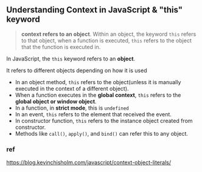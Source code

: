 ## Understanding Context in JavaScript & "this" keyword
> **context refers to an object**. Within an object, the keyword `this` refers to that object, when a function is executed, `this` refers to the object that the function is executed in.

In JavaScript, the `this` keyword refers to an **object**.

It refers to different objects depending on how it is used

- In an object method, `this` refers to the object(unless it is manually executed in the context of a different object).
- When a function executes in the **global context**, `this` refers to the **global object or window object**.
- In a function, in **strict mode**, this is `undefined`
- In an event, `this` refers to the element that received the event.
- In constructor function, `this` refers to the instance object created from constructor.
- Methods like `call()`, `apply()`, and `bind()` can refer this to any object.


### ref
https://blog.kevinchisholm.com/javascript/context-object-literals/


